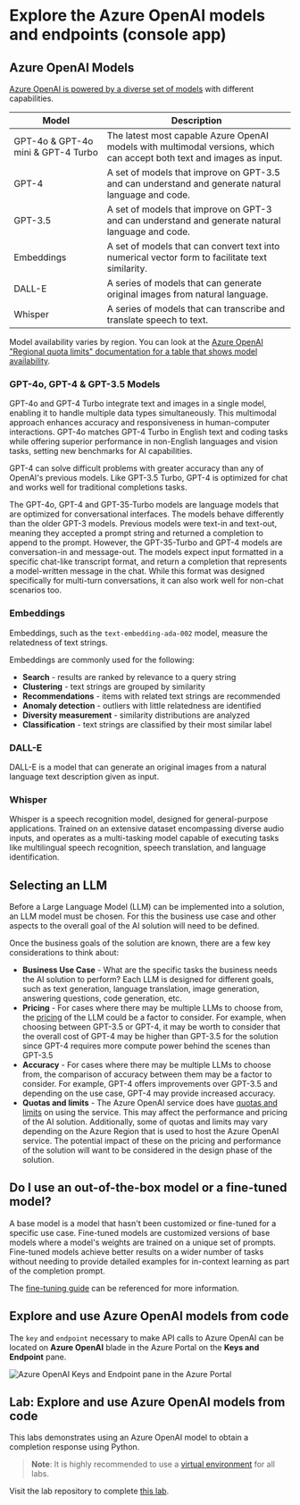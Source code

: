 # Explore the Azure OpenAI models and endpoints (console app)

## Azure OpenAI Models

[Azure OpenAI is powered by a diverse set of models](https://learn.microsoft.com/en-us/azure/ai-services/openai/concepts/models) with different capabilities.

| Model | Description |
| -- | --- |
| GPT-4o & GPT-4o mini & GPT-4 Turbo | The latest most capable Azure OpenAI models with multimodal versions, which can accept both text and images as input. |
| GPT-4 | A set of models that improve on GPT-3.5 and can understand and generate natural language and code. |
| GPT-3.5 | A set of models that improve on GPT-3 and can understand and generate natural language and code. |
| Embeddings | A set of models that can convert text into numerical vector form to facilitate text similarity. |
| DALL-E | A series of models that can generate original images from natural language. |
| Whisper | A series of models that can transcribe and translate speech to text. |

Model availability varies by region. You can look at the [Azure OpenAI "Regional quota limits" documentation for a table that shows model availability](https://learn.microsoft.com/azure/ai-services/openai/quotas-limits#regional-quota-limits).

### GPT-4o, GPT-4 & GPT-3.5 Models

GPT-4o and GPT-4 Turbo integrate text and images in a single model, enabling it to handle multiple data types simultaneously. This multimodal approach enhances accuracy and responsiveness in human-computer interactions. GPT-4o matches GPT-4 Turbo in English text and coding tasks while offering superior performance in non-English languages and vision tasks, setting new benchmarks for AI capabilities.

GPT-4 can solve difficult problems with greater accuracy than any of OpenAI's previous models. Like GPT-3.5 Turbo, GPT-4 is optimized for chat and works well for traditional completions tasks.

The GPT-4o, GPT-4 and GPT-35-Turbo models are language models that are optimized for conversational interfaces. The models behave differently than the older GPT-3 models. Previous models were text-in and text-out, meaning they accepted a prompt string and returned a completion to append to the prompt. However, the GPT-35-Turbo and GPT-4 models are conversation-in and message-out. The models expect input formatted in a specific chat-like transcript format, and return a completion that represents a model-written message in the chat. While this format was designed specifically for multi-turn conversations, it can also work well for non-chat scenarios too.

### Embeddings

Embeddings, such as the `text-embedding-ada-002` model, measure the relatedness of text strings.

Embeddings are commonly used for the following:

- **Search** - results are ranked by relevance to a query string
- **Clustering** - text strings are grouped by similarity
- **Recommendations** - items with related text strings are recommended
- **Anomaly detection** - outliers with little relatedness are identified
- **Diversity measurement** - similarity distributions are analyzed
- **Classification** - text strings are classified by their most similar label

### DALL-E

DALL-E is a model that can generate an original images from a natural language text description given as input.

### Whisper

Whisper is a speech recognition model, designed for general-purpose applications. Trained on an extensive dataset encompassing diverse audio inputs, and operates as a multi-tasking model capable of executing tasks like multilingual speech recognition, speech translation, and language identification.

## Selecting an LLM

Before a Large Language Model (LLM) can be implemented into a solution, an LLM model must be chosen. For this the business use case and other aspects to the overall goal of the AI solution will need to be defined.

Once the business goals of the solution are known, there are a few key considerations to think about:

- **Business Use Case** - What are the specific tasks the business needs the AI solution to perform? Each LLM is designed for different goals, such as text generation, language translation, image generation, answering questions, code generation, etc.
- **Pricing** - For cases where there may be multiple LLMs to choose from, the [pricing](https://azure.microsoft.com/pricing/details/cognitive-services/openai-service/) of the LLM could be a factor to consider. For example, when choosing between GPT-3.5 or GPT-4, it may be worth to consider that the overall cost of GPT-4 may be higher than GPT-3.5 for the solution since GPT-4 requires more compute power behind the scenes than GPT-3.5
- **Accuracy** - For cases where there may be multiple LLMs to choose from, the comparison of accuracy between them may be a factor to consider. For example, GPT-4 offers improvements over GPT-3.5 and depending on the use case, GPT-4 may provide increased accuracy.
- **Quotas and limits** - The Azure OpenAI service does have [quotas and limits](https://learn.microsoft.com/azure/ai-services/openai/quotas-limits) on using the service. This may affect the performance and pricing of the AI solution. Additionally, some of quotas and limits may vary depending on the Azure Region that is used to host the Azure OpenAI service. The potential impact of these on the pricing and performance of the solution will want to be considered in the design phase of the solution.

## Do I use an out-of-the-box model or a fine-tuned model?

A base model is a model that hasn't been customized or fine-tuned for a specific use case. Fine-tuned models are customized versions of base models where a model's weights are trained on a unique set of prompts. Fine-tuned models achieve better results on a wider number of tasks without needing to provide detailed examples for in-context learning as part of the completion prompt.

The [fine-tuning guide](https://learn.microsoft.com/azure/ai-services/openai/how-to/fine-tuning) can be referenced for more information.

## Explore and use Azure OpenAI models from code

The `key` and `endpoint` necessary to make API calls to Azure OpenAI can be located on **Azure OpenAI** blade in the Azure Portal on the **Keys and Endpoint** pane.

![Azure OpenAI Keys and Endpoint pane in the Azure Portal](media/2024-01-09-13-53-51.png)

## Lab: Explore and use Azure OpenAI models from code

This labs demonstrates using an Azure OpenAI model to obtain a completion response using Python.

>**Note**: It is highly recommended to use a [virtual environment](https://python.land/virtual-environments/virtualenv) for all labs.

Visit the lab repository to complete [this lab](https://github.com/solliancenet/cosmos-db-nosql-openai-python-dev-guide/blob/main/Labs/lab_0_explore_and_use_models.ipynb).
